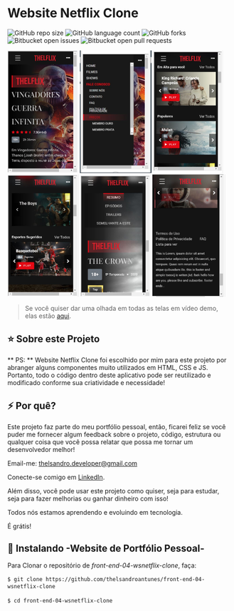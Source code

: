 # Website Netflix Clone

![GitHub repo size](https://img.shields.io/github/repo-size/iuricode/README-template?style=for-the-badge)
![GitHub language count](https://img.shields.io/github/languages/count/iuricode/README-template?style=for-the-badge)
![GitHub forks](https://img.shields.io/github/forks/iuricode/README-template?style=for-the-badge)
![Bitbucket open issues](https://img.shields.io/bitbucket/issues/iuricode/README-template?style=for-the-badge)
![Bitbucket open pull requests](https://img.shields.io/bitbucket/pr-raw/iuricode/README-template?style=for-the-badge)

<a><img height="275" src="https://github.com/thelsandroantunes/front-end-04-wsnetflix-clone/blob/main/images/screen/screen-mob-01.JPG" alt="img-mob-1"></a>
<a><img height="275" src="https://github.com/thelsandroantunes/front-end-04-wsnetflix-clone/blob/main/images/screen/screen-mob-02.JPG" alt="img-mob-2"></a>
<a><img height="275" src="https://github.com/thelsandroantunes/front-end-04-wsnetflix-clone/blob/main/images/screen/screen-mob-03.JPG" alt="img-mob-3"></a>
<a><img height="275" src="https://github.com/thelsandroantunes/front-end-04-wsnetflix-clone/blob/main/images/screen/screen-mob-04.JPG" alt="img-mob-4"></a>
<a><img height="275" src="https://github.com/thelsandroantunes/front-end-04-wsnetflix-clone/blob/main/images/screen/screen-mob-05.JPG" alt="img-mob-5"></a>
<a><img height="275" src="https://github.com/thelsandroantunes/front-end-04-wsnetflix-clone/blob/main/images/screen/screen-mob-06.JPG" alt="img-mob-6"></a>

> Se você quiser dar uma olhada em todas as telas em vídeo demo, elas estão [aqui](https://www.youtube.com/watch?v=rQwTygUOBcg).

## ⭐ Sobre este Projeto

** PS: ** Website Netflix Clone foi escolhido por mim para este projeto por abranger alguns componentes muito utilizados em HTML, CSS e JS. Portanto, todo o código dentro deste aplicativo pode ser reutilizado e modificado conforme sua criatividade e necessidade!

## ⚡ Por quê?

Este projeto faz parte do meu portfólio pessoal, então, ficarei feliz se você puder me fornecer algum feedback sobre o projeto, código, estrutura ou qualquer coisa que você possa relatar que possa me tornar um desenvolvedor melhor!

Email-me: thelsandro.developer@gmail.com

Conecte-se comigo em [LinkedIn](https://www.linkedin.com/in/thelsandro-costa-antunes-443840236/).

Além disso, você pode usar este projeto como quiser, seja para estudar, seja para fazer melhorias ou ganhar dinheiro com isso!

Todos nós estamos aprendendo e evoluindo em tecnologia.

É grátis!

## 🚀 Instalando -Website de Portfólio Pessoal-

Para Clonar o repositório de *front-end-04-wsnetflix-clone*, faça:

```
$ git clone https://github.com/thelsandroantunes/front-end-04-wsnetflix-clone

$ cd front-end-04-wsnetflix-clone
```


